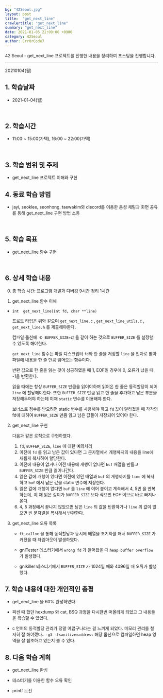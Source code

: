 ```yaml
---
bg: "42Seoul.jpg"
layout: post
title:  "get_next_line"
crawlertitle: "get_next_line"
summary: "get_next_line"
date: 2021-01-05 22:00:00 +0900
category: 42Seoul
author: Err0rCode7
---
```


42 Seoul - get_next_line 프로젝트를 진행한 내용을 정리하여 포스팅을 진행합니다.

---

20210104(월)

## 1. 학습날짜

- 2021-01-04(월)
<br>

## 2. 학습시간

- 11:00 ~ 15:00(가택), 16:00 ~ 22:00(가택)
<br>

## 3. 학습 범위 및 주제

- get_next_line 프로젝트 이해와 구현

## 4. 동료 학습 방법

- jayi, seoklee, seonhong, taewakim와 discord를 이용한 음성 채팅과 화면 공유를 통해 get_next_line 구현 방법 소통
<br>

## 5. 학습 목표

- get_next_line 함수 구현
<br>

## 6. 상세 학습 내용

0. 총 학습 시간: 프로그램 개발과 디버깅 9시간 정리 1시간

1. get_next_line 함수 이해

- `int	get_next_line(int fd, char **line)`

	프로토 타입은 위와 같으며 `get_next_line.c` , `get_next_line_utils.c` , `get_next_line.h` 를 제출해야한다.

	컴파일 옵션에 `-D BUFFER_SIZE=값` 을 같이 하는 것으로 `BUFFER_SIZE` 를 설정할 수 있도록 해야한다.

	`get_next_line` 함수는 파일 디스크립터 `fd`와 한 줄을 저장할 `line` 을 인자로 받아 파일에 내용을 한 줄 만큼 읽어오는 함수이다.

	반환 값으로 한 줄을 읽는 것이 성공하였을 때 1, EOF일 경우에 0, 오류가 났을 때 -1을 반환한다.

	읽을 때에는 항상 `BUFFER_SIZE` 만큼을 읽어야하며 읽어온 한 줄은 동적할당이 되어 `line` 에 할당해야한다. 또한 `BUFFER_SIZE` 만큼 읽고 한 줄을 추가하고 남은 부분을 저장해두어야 하는데 이때 `static` 변수를 이용해야 한다.

	보너스로 점수를 받으려면 static 변수를 사용해야 하고 `fd` 값이 달라졌을 때 각각의 fd에 대하여 `BUFFER_SIZE` 만큼 읽고 남은 값들이 저장되어 있어야 한다.

2. get_next_line 구현

	다음과 같은 로직으로 구현하였다.

	1. `fd`, `BUFFER_SIZE`, `line` 에 대한 예외처리
	2. 이전에 `fd` 를 읽고 남은 값이 있다면 그 문자열에서 개행까지의 내용을 line에 새롭게 복사하여 할당한다.
	3. 이전에 내용이 없거나 이전 내용에 개행이 없다면 `buf` 배열을 만들고 `BUFFER_SIZE` 만큼 읽어나간다.
	4. 읽은 값에 개행이 있다면 이전에 있던 배열과 `buf` 의 개행까지를 `line` 에 복사하고 `buf` 에서 남은 값을 static 변수에 저장한다.
	5. 읽은 값에 개행이 없다면 `buf` 를 `line` 에 이어 붙이고 계속해서 4, 5번 을 반복하는데, 이 때 읽은 길이가 `BUFFER_SIZE` 보다 작으면 EOF 이므로 바로 빠져나온다.
	6. 4, 5 과정에서 끝나지 않았으면 남은 `line` 의 값을 반환하거나 `line` 의 값이 없으면 빈 문자열을 복사해서 반환한다.

3. get_next_line 오류 목록

	- `ft_calloc` 을 통해 동적할당과 동시에 배열을 초기화를 해서 `BUFFER_SIZE` 가 커졌을 때 타임아웃이 발생하였다.

	- gnlTester 테스터기에서 `wrong fd` 가 들어왔을 때 `heap buffer overflow` 가 발생했다.

	- gnlkiller 테스터기에서 `BUFFER_SIZE` 가 1024일 때와 4096일 때 오류가 발생했다.


## 7. 학습 내용에 대한 개인적인 총평

- get_next_line 을 60% 완성하였다.

- 피씬 때 했던 hexdump 와 cat, BSQ 과정을 다시한번 떠올리게 되었고 그 내용들을 복습할 수 있었다.

- c 언어의 동적할당 관리가 정말 어렵구나라는 걸 느끼게 되었다. 메모리 관리를 철저히 잘 해야겠다.. `-g3 -fsanitize=address` 해당 옵션으로  컴파일하면 heap 영역을 잘 참조하고 있는지 볼 수 있다.

## 8. 다음 학습 계획

- get_next_line 완성

- 테스터기를 이용한 함수 오류 확인

- printf 도전
